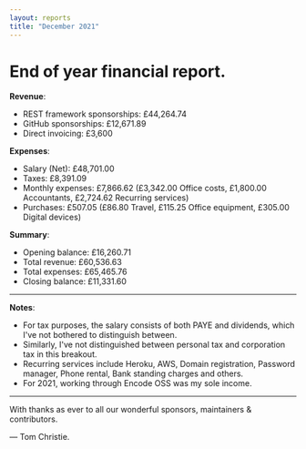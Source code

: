 ```yaml
---
layout: reports
title: "December 2021"
---
```


# End of year financial report.

**Revenue**:

* REST framework sponsorships: £44,264.74
* GitHub sponsorships: £12,671.89
* Direct invoicing: £3,600

**Expenses**:

* Salary (Net): £48,701.00
* Taxes: £8,391.09
* Monthly expenses: £7,866.62 (£3,342.00 Office costs, £1,800.00 Accountants, £2,724.62 Recurring services)
* Purchases: £507.05 (£86.80 Travel, £115.25 Office equipment, £305.00 Digital devices)

**Summary**:

* Opening balance: £16,260.71
* Total revenue: £60,536.63
* Total expenses: £65,465.76
* Closing balance: £11,331.60

---

**Notes**:

* For tax purposes, the salary consists of both PAYE and dividends, which I've not bothered to distinguish between.
* Similarly, I've not distinguished between personal tax and corporation tax in this breakout.
* Recurring services include Heroku, AWS, Domain registration, Password manager, Phone rental, Bank standing charges and others.
* For 2021, working through Encode OSS was my sole income.

---

With thanks as ever to all our wonderful sponsors, maintainers & contributors.

&mdash; Tom Christie.
